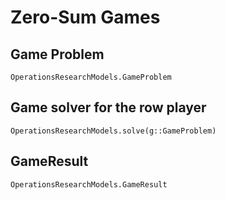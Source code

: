 # Zero-Sum Games


## Game Problem 

```@docs 
OperationsResearchModels.GameProblem
```

## Game solver for the row player 

```@docs 
OperationsResearchModels.solve(g::GameProblem)
```


## GameResult

```@docs 
OperationsResearchModels.GameResult
```